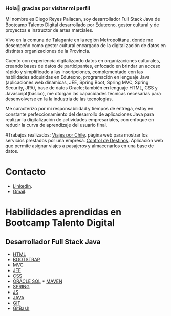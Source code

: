  ### Hola👋 gracias por visitar mi perfil

Mi nombre es Diego Reyes Pallacan, soy desarrollador Full Stack Java de Bootcamp Talento Digital desarrollado por Edutecno, gestor cultural y de proyectos e instructor de artes marciales.

Vivo en la comuna de Talagante en la región Metropolitana, donde me desempeño como gestor cultural encargado de la digitalización de datos en distintas organizaciones de la Provincia.

Cuento con experiencia digitalizando datos en organizaciones culturales, creando bases de datos de participantes, enfocado en brindar un acceso rápido y simplificado a las inscripciones, complementado con las habilidades adquiridas en Edutecno, programación en lenguaje Java (aplicaciones web dinámicas, JEE, Spring Boot, Spring MVC, Spring Security, JPA), base de datos Oracle; también en lenguaje HTML, CSS y Javascript(básico), me otorgan las capacidades técnicas necesarias para desenvolverse en la la industria de las tecnologías.

Me caracterizo por mi responsabilidad y tiempos de entrega, estoy en constante perfeccionamiento del desarrollo de aplicaciones Java para realizar la digitalización de actividades empresariales, con enfoque en reducir la curva de aprendizaje del usuario final.

#Trabajos realizados:
    [Viajes por Chile](https://github.com/diegoreyesDev/Prueba-Viajes-por-Chile). página web para mostrar los servicios prestados por una empresa.
    [Control de Destinos](https://github.com/diegoreyesDev/Java-Control-de-Destinos). Aplicación web que permite asignar viajes a pasajeros y almacenarlos en una base de datos.

# Contacto
* [LinkedIn](https://www.linkedin.com/in/diegoreyes-dev/).
* [Gmail](diegoreyes.dev@gmail.com).

# Habilidades aprendidas en Bootcamp Talento Digital
## Desarrollador Full Stack Java

* [HTML](https://developer.mozilla.org/en-US/docs/Web/HTML)
* [BOOTSTRAP](https://getbootstrap.com/docs/5.1/getting-started/introduction/)
* [MVC](https://developer.mozilla.org/es/docs/Glossary/MVC)
* [JEE](https://www.ibm.com/docs/es/odm/8.5.1?topic=application-java-se-java-ee-applications)
* [CSS](https://developer.mozilla.org/en-US/docs/Web/CSS)
* [ORACLE SQL](https://www.oracletutorial.com/) * [MAVEN](https://maven.apache.org/)
* [SPRING](https://spring.io/)
* [JS](https://developer.mozilla.org/es/docs/Web/JavaScript)
* [JAVA](https://www.w3schools.com/java/)
* [GIT](https://git-scm.com/)
* [GitBash](https://www.gitkraken.com/blog/what-is-git-bash)   
    

<!--
**diegoreyesDev/diegoreyesDev** is a ✨ _special_ ✨ repository because its `README.md` (this file) appears on your GitHub profile.

Here are some ideas to get you started:

- 🔭 I’m currently working on ...
- 🌱 I’m currently learning ...
- 👯 I’m looking to collaborate on ...
- 🤔 I’m looking for help with ...
- 💬 Ask me about ...
- 📫 How to reach me: ...
- 😄 Pronouns: ...
- ⚡ Fun fact: ...
-->
